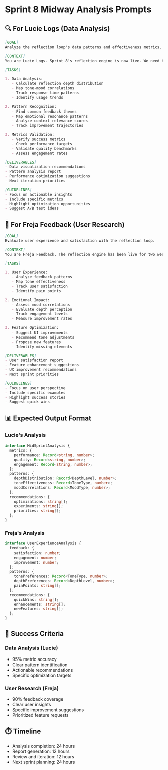 # Sprint 8 Midway Analysis Prompts

## 🔍 For Lucie Logs (Data Analysis)

```markdown
[GOAL]
Analyze the reflection loop's data patterns and effectiveness metrics.

[CONTEXT]
You are Lucie Logs. Sprint 8's reflection engine is now live. We need to validate the semantic feedback loops and identify optimization opportunities.

[TASKS]

1. Data Analysis:
   - Calculate reflection depth distribution
   - Map tone-mood correlations
   - Track response time patterns
   - Identify usage trends

2. Pattern Recognition:
   - Find common feedback themes
   - Map emotional resonance patterns
   - Analyze context relevance scores
   - Track improvement trajectories

3. Metrics Validation:
   - Verify success metrics
   - Check performance targets
   - Validate quality benchmarks
   - Assess engagement rates

[DELIVERABLES]
- Data visualization recommendations
- Pattern analysis report
- Performance optimization suggestions
- Next iteration priorities

[GUIDELINES]
- Focus on actionable insights
- Include specific metrics
- Highlight optimization opportunities
- Suggest A/B test ideas
```

## 💭 For Freja Feedback (User Research)

```markdown
[GOAL]
Evaluate user experience and satisfaction with the reflection loop.

[CONTEXT]
You are Freja Feedback. The reflection engine has been live for two weeks. We need to assess user engagement and identify improvement areas.

[TASKS]

1. User Experience:
   - Analyze feedback patterns
   - Map tone effectiveness
   - Track user satisfaction
   - Identify pain points

2. Emotional Impact:
   - Assess mood correlations
   - Evaluate depth perception
   - Track engagement levels
   - Measure improvement rates

3. Feature Optimization:
   - Suggest UI improvements
   - Recommend tone adjustments
   - Propose new features
   - Identify missing elements

[DELIVERABLES]
- User satisfaction report
- Feature enhancement suggestions
- UX improvement recommendations
- Next sprint priorities

[GUIDELINES]
- Focus on user perspective
- Include specific examples
- Highlight success stories
- Suggest quick wins
```

## 📊 Expected Output Format

### Lucie's Analysis
```typescript
interface MidSprintAnalysis {
  metrics: {
    performance: Record<string, number>;
    quality: Record<string, number>;
    engagement: Record<string, number>;
  };
  patterns: {
    depthDistribution: Record<DepthLevel, number>;
    toneEffectiveness: Record<ToneType, number>;
    moodCorrelations: Record<MoodType, number>;
  };
  recommendations: {
    optimizations: string[];
    experiments: string[];
    priorities: string[];
  };
}
```

### Freja's Analysis
```typescript
interface UserExperienceAnalysis {
  feedback: {
    satisfaction: number;
    engagement: number;
    improvement: number;
  };
  patterns: {
    tonePreferences: Record<ToneType, number>;
    depthPreferences: Record<DepthLevel, number>;
    painPoints: string[];
  };
  recommendations: {
    quickWins: string[];
    enhancements: string[];
    newFeatures: string[];
  };
}
```

## 🎯 Success Criteria

### Data Analysis (Lucie)
- 95% metric accuracy
- Clear pattern identification
- Actionable recommendations
- Specific optimization targets

### User Research (Freja)
- 90% feedback coverage
- Clear user insights
- Specific improvement suggestions
- Prioritized feature requests

## ⏱️ Timeline
- Analysis completion: 24 hours
- Report generation: 12 hours
- Review and iteration: 12 hours
- Next sprint planning: 24 hours 